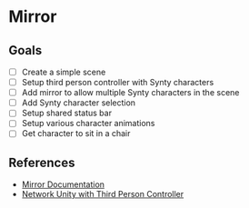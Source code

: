 # Mirror

## Goals

- [ ] Create a simple scene
- [ ] Setup third person controller with Synty characters
- [ ] Add mirror to allow multiple Synty characters in the scene
- [ ] Add Synty character selection
- [ ] Setup shared status bar
- [ ] Setup various character animations
- [ ] Get character to sit in a chair

## References

- [Mirror Documentation](https://mirror-networking.gitbook.io/docs/)
- [Network Unity with Third Person Controller](https://www.youtube.com/watch?v=K5vWj721aM0&t=2s)

